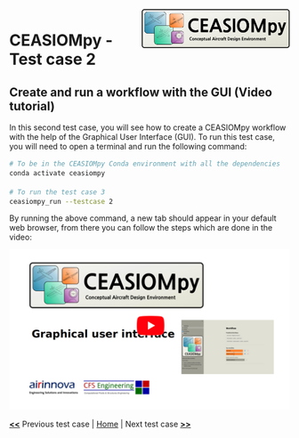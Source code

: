 <img align="right" height="70" src="../../documents/logos/CEASIOMpy_banner_main.png">

# CEASIOMpy - Test case 2

## Create and run a workflow with the GUI (Video tutorial)

In this second test case, you will see how to create a CEASIOMpy workflow with the help of the Graphical User Interface (GUI).
To run this test case, you will need to open a terminal and run the following command:

```bash
# To be in the CEASIOMpy Conda environment with all the dependencies
conda activate ceasiompy

# To run the test case 3
ceasiompy_run --testcase 2
```

By running the above command, a new tab should appear in your default web browser, from there you can follow the steps which are done in the video:

![CEASIOMpy GUI Tutorial](./testcase2_startvideo.png)

[**<<**](../test_case_1/README.md) Previous test case | [Home](../../README.md#test-cases) | Next test case [**>>**](../test_case_3/README.md)
